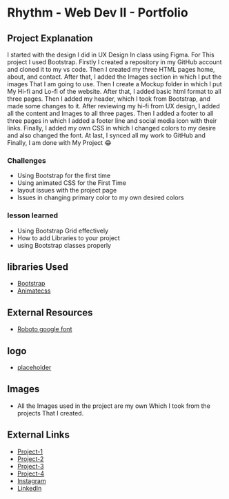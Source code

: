 # Rhythm - Web Dev II - Portfolio

## Project Explanation
I started with the design I did in UX Design In class using Figma. For This project I used Bootstrap. Firstly I created a repository in my GitHub account and cloned it to my vs code. Then I created my three HTML pages home, about, and contact. After that, I added the Images section in which I put the images That I am going to use. Then I create a Mockup folder in which I put My Hi-fi and Lo-fi of the website. After that, I added basic html format to all three pages. Then I added my header, which I took from Bootstrap, and made some changes to it. After reviewing my hi-fi from UX design, I added all the content and Images to all three pages. Then I added a footer to all three pages in which I added a footer line and social media icon with their links. Finally, I added my own CSS in which I changed colors to my desire and also changed the font. At last, I synced all my work to GitHub and Finally, I am done with My Project :joy:

### Challenges
- Using Bootstrap for the first time
- Using animated CSS for the First Time
- layout issues with the project page
- Issues in changing primary color to my own desired colors

### lesson learned
- Using Bootstrap Grid effectively
- How to add Libraries to your project
- using Bootstrap classes properly


## libraries Used
- [Bootstrap](https://getbootstrap.com/)
- [Animatecss](https://animate.style/)

## External Resources
- [Roboto google font](https://fonts.google.com/specimen/Roboto)

## logo
- [placeholder](/images/logo.jpg)

## Images
- All the Images used in the project are my own Which I took from the projects That I created.

## External Links
- [Project-1](http://rhythm.kesug.com/)
- [Project-2](https://rhyt0002.github.io/grid-layout-with-flex-components/)
- [Project-3](https://rhyt0002.github.io/mtm6201-midterm/)
- [Project-4](https://rhyt0002.github.io/final-project/)
- [Instagram](https://www.instagram.com/rhythmsandhu03/)
- [LinkedIn](https://www.linkedin.com/in/rhythm-a17580299/)
